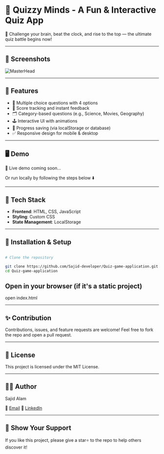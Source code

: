# 🧠 Quizzy Minds - A Fun & Interactive Quiz App

🎯 Challenge your brain, beat the clock, and rise to the top — the ultimate quiz battle begins now!

---

## 📸 Screenshots

![MasterHead](https://tint.creativemarket.com/kSiQljYMFwrvc9zJL_Za_KF5e3Y_MR3skrHerEMe9mw/width:1200/height:800/gravity:nowe/rt:fill-down/el:1/czM6Ly9maWxlcy5jcmVhdGl2ZW1hcmtldC5jb20vaW1hZ2VzL3NjcmVlbnNob3RzL3Byb2R1Y3RzLzE2OTAvMTY5MDMvMTY5MDM2MDkvZnJhbWUtMi1vLmpwZw?1673205105)

---

## 🚀 Features

- 🔢 Multiple choice questions with 4 options
- 🎯 Score tracking and instant feedback
- 🗂️ Category-based questions (e.g., Science, Movies, Geography)
- 🕹️ Interactive UI with animations
- 💾 Progress saving (via localStorage or database)
- ✅ Responsive design for mobile & desktop

---

## 🖥️ Demo

🚧 Live demo coming soon...

Or run locally by following the steps below ⬇️

---

## 📂 Tech Stack

- **Frontend**: HTML, CSS, JavaScript
- **Styling**: Custom CSS
- **State Management**: LocalStorage

---

## 🔧 Installation & Setup

```bash

# Clone the repository

git clone https://github.com/Sajid-developer/Quiz-game-application.git
cd Quiz-game-application

```

## Open in your browser (if it's a static project)
open index.html

---

## ✨ Contribution
Contributions, issues, and feature requests are welcome!
Feel free to fork the repo and open a pull request.

---

## 📃 License
This project is licensed under the MIT License.

---

## 🙋‍♂️ Author
Sajid Alam

📧 [Email](sajid.developerr@gmail.com)
🔗 [LinkedIn](https://www.linkedin.com/in/sajid-developer/)

---

## 🌟 Show Your Support
If you like this project, please give a star⭐ to the repo to help others discover it!
